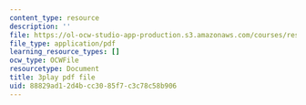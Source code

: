 ```yaml
---
content_type: resource
description: ''
file: https://ol-ocw-studio-app-production.s3.amazonaws.com/courses/res-18-009-learn-differential-equations-up-close-with-gilbert-strang-and-cleve-moler-fall-2015/88829ad12d4bcc3085f7c3c78c58b906_9TQCKWWAVjM.pdf
file_type: application/pdf
learning_resource_types: []
ocw_type: OCWFile
resourcetype: Document
title: 3play pdf file
uid: 88829ad1-2d4b-cc30-85f7-c3c78c58b906
---
```

